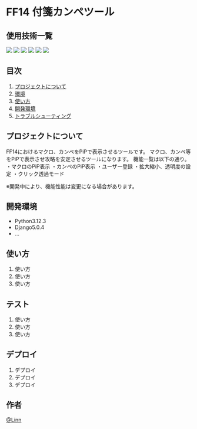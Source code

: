# FF14 付箋カンペツール


## 使用技術一覧

<!-- シールド一覧 -->
<!-- 該当するプロジェクトの中から任意のものを選ぶ-->
<p style="display: inline">
  <!-- フロントエンドのフレームワーク一覧 -->
  <!-- フロントエンドの言語一覧 -->
  <img src="https://img.shields.io/badge/-JavaScript-000000.svg?style=for-the-badge&logo=JavaScript&logoColor=F7DF1E">
  <!-- バックエンドのフレームワーク一覧 -->
  <img src="https://img.shields.io/badge/-Django-092E20.svg?logo=django&style=for-the-badge">
  <!-- バックエンドの言語一覧 -->
  <img src="https://img.shields.io/badge/-Python-F2C63C.svg?logo=python&style=for-the-badge">
  <!-- ミドルウェア一覧 -->
  <img src="https://img.shields.io/badge/-MySQL-4479A1.svg?logo=mysql&style=for-the-badge&logoColor=white">
  <!-- インフラ一覧 -->
  <img src="https://img.shields.io/badge/-Docker-1488C6.svg?logo=docker&style=for-the-badge">
  <img src="https://img.shields.io/badge/-githubactions-FFFFFF.svg?logo=github-actions&style=for-the-badge">
  
</p>
 
## 目次

1. [プロジェクトについて](#プロジェクトについて)
2. [環境](#環境)
3. [使い方](#使い方)
4. [開発環境](#開発環境構築)
5. [トラブルシューティング](#トラブルシューティング)


## プロジェクトについて
 
FF14におけるマクロ、カンペをPiPで表示させるツールです。
マクロ、カンペ等をPiPで表示させ攻略を安定させるツールになります。
機能一覧は以下の通り。
・マクロのPiP表示
・カンペのPiP表示
・ユーザー登録
・拡大縮小、透明度の設定
・クリック透過モード

※開発中により、機能性能は変更になる場合があります。
 
## 開発環境
 
- Python3.12.3
- Django5.0.4 
- ...
 
## 使い方
 
1. 使い方
2. 使い方
3. 使い方
 
 
## テスト
 
1. 使い方
2. 使い方
3. 使い方
 
## デプロイ
 
1. デプロイ
2. デプロイ
3. デプロイ
 
## 作者
 
 [@Linn](https://twitter.com/linn_ff14)